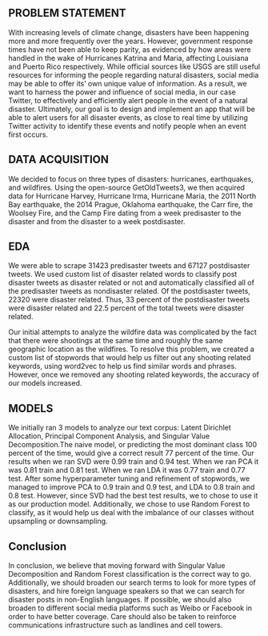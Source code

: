 ## PROBLEM STATEMENT

With increasing levels of climate change, disasters have been happening more and more frequently over the years. However, government response times have not been able to keep parity, as evidenced by how areas were handled in the wake of Hurricanes Katrina and Maria, affecting Louisiana and Puerto Rico respectively. While official sources like USGS are still useful resources for informing the people regarding natural disasters, social media may be able to offer its’ own unique value of information. As a result, we want to harness the power and influence of social media, in our case Twitter, to effectively and efficiently alert people in the event of a natural disaster. Ultimately, our goal is to design and implement an app that will be able to alert users for all disaster events, as close to real time by utilizing Twitter activity to identify these events and notify people when an event first occurs.



## DATA ACQUISITION

We decided to focus on three types of disasters: hurricanes, earthquakes, and wildfires. Using the open-source GetOldTweets3, we then acquired data for Hurricane Harvey, Hurricane Irma, Hurricane Maria, the 2011 North Bay earthquake, the 2014 Prague, Oklahoma earthquake, the Carr fire, the Woolsey Fire, and the Camp Fire dating from a week predisaster to the disaster and from the disaster to a week postdisaster.   

## EDA

We were able to scrape 31423 predisaster tweets and 67127 postdisaster tweets. We used custom list of disaster related words to classify post disaster tweets as disaster related or not and automatically classified all of the predisaster tweets as nondisaster related. Of the postdisaster tweets, 22320 were disaster related. Thus, 33 percent of the postdisaster tweets were disaster related and 22.5 percent of the total tweets were disaster related.  

Our initial attempts to analyze the wildfire data was complicated by the fact that there were shootings at the same time  and roughly the same geographic location as the wildfires. To resolve this problem, we created a custom list of stopwords that would help us filter out any shooting related keywords, using word2vec to help us find similar words and phrases. However, once we removed any shooting related keywords, the accuracy of our models increased. 

## MODELS

We initially ran 3 models to analyze our text corpus: Latent Dirichlet Allocation, Principal Component Analysis, and Singular Value Decomposition.The naive model, or predicting the most dominant class 100 percent of the time, would give a correct result 77 percent of the time.  Our results when we ran SVD were 0.99 train and 0.94 test. When we ran PCA it was 0.81 train and 0.81 test. When we ran LDA it was 0.77 train and 0.77 test. After some hyperparameter tuning and refinement of stopwords, we managed to improve PCA to 0.9 train and 0.9 test, and LDA to 0.8 train and 0.8 test. However, since SVD  had the best test results, we to chose to use it as our production model. Additionally, we chose to use Random Forest to classify, as it would help us deal with the imbalance of our classes without upsampling or downsampling. 


## Conclusion

In conclusion, we believe that moving forward with Singular Value Decomposition and Random Forest classification is the correct way to go. Additionally, we should broaden our search terms to look for more types of disasters, and hire foreign language speakers so that we can search for disaster posts in non-English languages. If possible, we should also broaden to different social media platforms such as Weibo or Facebook in order to have better coverage. Care should also be taken to reinforce communications infrastructure such as landlines and cell towers. 
